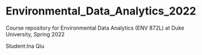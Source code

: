 # Environmental_Data_Analytics_2022

Course repository for Environmental Data Analytics (ENV 872L) at Duke University, Spring 2022

Student:Ina Qiu